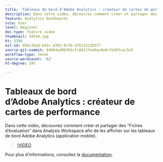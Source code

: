 ```yaml
---
title: 'Tableaux de bord d’Adobe Analytics : créateur de cartes de performance'
description: Dans cette vidéo, découvrez comment créer et partager des "fiches d’évaluation" dans Analysis Workspace afin de les afficher sur les tableaux de bord Adobe Analytics (application mobile).
feature: Analytics Dashboards
role: User
level: Beginner
doc-type: feature video
thumbnail: 34544.jpg
kt: 5286
exl-id: 05bc39ad-b45c-4393-8cfb-47b215228377
source-git-commit: 84984ad9bf65cfc69117e40ac0e0cfe503cac5e5
workflow-type: tm+mt
source-wordcount: '62'
ht-degree: 29%

---
```


# Tableaux de bord d’Adobe Analytics : créateur de cartes de performance

Dans cette vidéo, découvrez comment créer et partager des &quot;Fiches d’évaluation&quot; dans Analysis Workspace afin de les afficher sur les tableaux de bord Adobe Analytics (application mobile).

>[!VIDEO](https://video.tv.adobe.com/v/38073/?quality=12&learn=on&captions=fre_fr)

Pour plus dʼinformations, consultez la [documentation](https://experienceleague.adobe.com/docs/analytics/analyze/mobapp/home.html?lang=fr).
